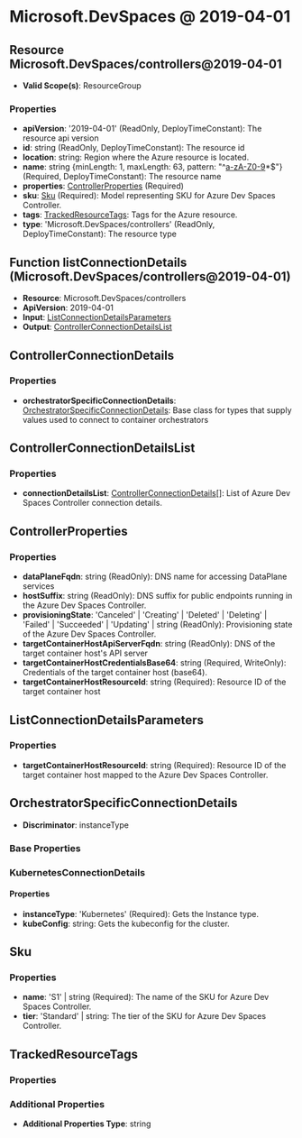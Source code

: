 # Microsoft.DevSpaces @ 2019-04-01

## Resource Microsoft.DevSpaces/controllers@2019-04-01
* **Valid Scope(s)**: ResourceGroup
### Properties
* **apiVersion**: '2019-04-01' (ReadOnly, DeployTimeConstant): The resource api version
* **id**: string (ReadOnly, DeployTimeConstant): The resource id
* **location**: string: Region where the Azure resource is located.
* **name**: string {minLength: 1, maxLength: 63, pattern: "^[a-zA-Z0-9]([_-]*[a-zA-Z0-9])*$"} (Required, DeployTimeConstant): The resource name
* **properties**: [ControllerProperties](#controllerproperties) (Required)
* **sku**: [Sku](#sku) (Required): Model representing SKU for Azure Dev Spaces Controller.
* **tags**: [TrackedResourceTags](#trackedresourcetags): Tags for the Azure resource.
* **type**: 'Microsoft.DevSpaces/controllers' (ReadOnly, DeployTimeConstant): The resource type

## Function listConnectionDetails (Microsoft.DevSpaces/controllers@2019-04-01)
* **Resource**: Microsoft.DevSpaces/controllers
* **ApiVersion**: 2019-04-01
* **Input**: [ListConnectionDetailsParameters](#listconnectiondetailsparameters)
* **Output**: [ControllerConnectionDetailsList](#controllerconnectiondetailslist)

## ControllerConnectionDetails
### Properties
* **orchestratorSpecificConnectionDetails**: [OrchestratorSpecificConnectionDetails](#orchestratorspecificconnectiondetails): Base class for types that supply values used to connect to container orchestrators

## ControllerConnectionDetailsList
### Properties
* **connectionDetailsList**: [ControllerConnectionDetails](#controllerconnectiondetails)[]: List of Azure Dev Spaces Controller connection details.

## ControllerProperties
### Properties
* **dataPlaneFqdn**: string (ReadOnly): DNS name for accessing DataPlane services
* **hostSuffix**: string (ReadOnly): DNS suffix for public endpoints running in the Azure Dev Spaces Controller.
* **provisioningState**: 'Canceled' | 'Creating' | 'Deleted' | 'Deleting' | 'Failed' | 'Succeeded' | 'Updating' | string (ReadOnly): Provisioning state of the Azure Dev Spaces Controller.
* **targetContainerHostApiServerFqdn**: string (ReadOnly): DNS of the target container host's API server
* **targetContainerHostCredentialsBase64**: string (Required, WriteOnly): Credentials of the target container host (base64).
* **targetContainerHostResourceId**: string (Required): Resource ID of the target container host

## ListConnectionDetailsParameters
### Properties
* **targetContainerHostResourceId**: string (Required): Resource ID of the target container host mapped to the Azure Dev Spaces Controller.

## OrchestratorSpecificConnectionDetails
* **Discriminator**: instanceType

### Base Properties

### KubernetesConnectionDetails
#### Properties
* **instanceType**: 'Kubernetes' (Required): Gets the Instance type.
* **kubeConfig**: string: Gets the kubeconfig for the cluster.


## Sku
### Properties
* **name**: 'S1' | string (Required): The name of the SKU for Azure Dev Spaces Controller.
* **tier**: 'Standard' | string: The tier of the SKU for Azure Dev Spaces Controller.

## TrackedResourceTags
### Properties
### Additional Properties
* **Additional Properties Type**: string


